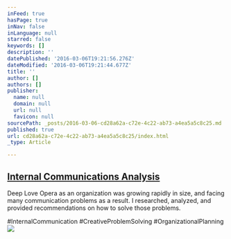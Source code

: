 ```yaml
---
inFeed: true
hasPage: true
inNav: false
inLanguage: null
starred: false
keywords: []
description: ''
datePublished: '2016-03-06T19:21:56.276Z'
dateModified: '2016-03-06T19:21:44.677Z'
title: ''
author: []
authors: []
publisher:
  name: null
  domain: null
  url: null
  favicon: null
sourcePath: _posts/2016-03-06-cd28a62a-c72e-4c22-ab73-a4ea5a5c8c25.md
published: true
url: cd28a62a-c72e-4c22-ab73-a4ea5a5c8c25/index.html
_type: Article

---
```

## [Internal Communications Analysis][0]

Deep Love Opera as an organization was growing rapidly in size, and facing many communication problems as a result. I researched, analyzed, and provided recommendations on how to solve those problems. 

\#InternalCommunication \#CreativeProblemSolving \#OrganizationalPlanning
![](https://the-grid-user-content.s3-us-west-2.amazonaws.com/0aeaf2ac-e6d6-4482-a380-6d5737de1e5f.jpg)

[0]: https://drive.google.com/file/d/0B_3Bn2B5HlnMc3JFMTRLNWdZb2s/view?usp=sharing